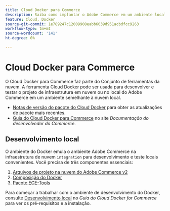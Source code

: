 ```yaml
---
title: Cloud Docker para Commerce
description: Saiba como implantar o Adobe Commerce em um ambiente local semelhante à nuvem usando o pacote Cloud Docker for Commerce.
feature: Cloud, Docker
source-git-commit: 1e789247c12009908eabb6039d951acbdfcc9263
workflow-type: tm+mt
source-wordcount: '141'
ht-degree: 0%

---
```


# Cloud Docker para Commerce

O Cloud Docker para Commerce faz parte do Conjunto de ferramentas da nuvem. A ferramenta Cloud Docker pode ser usada para desenvolver e testar o projeto de infraestrutura em nuvem ou no local do Adobe Commerce em um ambiente semelhante à nuvem local.

- [Notas de versão do pacote do Cloud Docker](../release-notes/cloud-docker.md) para obter as atualizações de pacote mais recentes.
- [Guia do Cloud Docker para Commerce](https://developer.adobe.com/commerce/cloud-tools/docker/) no site _Documentação do desenvolvedor do Commerce_.

## Desenvolvimento local

O ambiente do Docker emula o ambiente Adobe Commerce na infraestrutura de nuvem `integration` para desenvolvimento e teste locais convenientes. Você precisa de três componentes essenciais:

1. [Arquivos de projeto na nuvem do Adobe Commerce v2](../project/file-structure.md)
1. [Composição do Docker](https://www.docker.com/get-started/)
1. [Pacote ECE-Tools](install-package.md)

Para começar a trabalhar com o ambiente de desenvolvimento do Docker, consulte [Desenvolvimento local](https://developer.adobe.com/commerce/cloud-tools/docker/setup/) no _Guia do Cloud Docker for Commerce_ para ver os pré-requisitos e a instalação.
